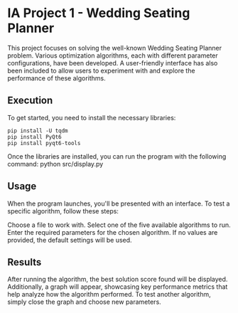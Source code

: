 # IA Project 1 - Wedding Seating Planner
This project focuses on solving the well-known Wedding Seating Planner problem. Various optimization algorithms, each with different parameter configurations, have been developed. A user-friendly interface has also been included to allow users to experiment with and explore the performance of these algorithms.

## Execution
To get started, you need to install the necessary libraries:
```
pip install -U tqdm
pip install PyQt6
pip install pyqt6-tools
```
Once the libraries are installed, you can run the program with the following command:
python src/display.py

## Usage

When the program launches, you'll be presented with an interface. To test a specific algorithm, follow these steps:

Choose a file to work with.
Select one of the five available algorithms to run.
Enter the required parameters for the chosen algorithm. If no values are provided, the default settings will be used.

## Results
After running the algorithm, the best solution score found will be displayed. Additionally, a graph will appear, showcasing key performance metrics that help analyze how the algorithm performed.
To test another algorithm, simply close the graph and choose new parameters.
